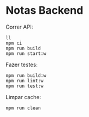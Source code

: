 # Notas Backend

Correr API:

```
ll
npm ci
npm run build
npm run start:w
```

Fazer testes:

```
npm run build:w
npm run lint:w
npm run test:w
```

Limpar cache:

```
npm run clean
```
